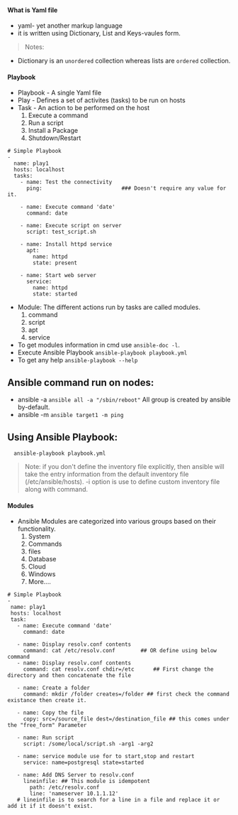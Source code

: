 #### What is Yaml file
- yaml- yet another markup language
- it is written using Dictionary, List and Keys-vaules form.
> Notes:
- Dictionary is an `unordered` collection whereas lists are `ordered` collection. 

#### Playbook
- Playbook - A single Yaml file
- Play - Defines a set of activites (tasks) to be run on hosts
- Task - An action to be performed on the host
    1. Execute a command
    2. Run a script 
    3. Install a Package
    4. Shutdown/Restart
```
# Simple Playbook 
- 
  name: play1
  hosts: localhost  
  tasks:
    - name: Test the connectivity
      ping:                         ### Doesn't require any value for it.
      
    - name: Execute command 'date'
      command: date 

    - name: Execute script on server 
      script: test_script.sh

    - name: Install httpd service 
      apt:
        name: httpd
        state: present 

    - name: Start web server 
      service: 
        name: httpd
        state: started 
```
- Module: The different actions run by tasks are called modules.
    1. command
    2. script
    3. apt
    4. service
- To get modules information in cmd use `ansible-doc -l`.
- Execute Ansible Playbook
    `ansible-playbook playbook.yml`
- To get any help `ansible-playbook --help`
## Ansible command run on nodes:
- ansible <hosts> -a <command>
  `ansible all -a "/sbin/reboot"` All group is created by ansible by-default.
- ansible <hosts> -m <module>
  `ansible target1 -m ping`
## Using Ansible Playbook:
      ansible-playbook playbook.yml
> Note: if you don't define the inventory file explicitly, then ansible will take the entry information from the default inventory file (/etc/ansible/hosts). -i option is use to define custom inventory file along with command.
#### Modules
- Ansible Modules are categorized into various groups based on their functionality.
  1. System
  2. Commands
  3. files
  4. Database
  5. Cloud
  6. Windows
  7. More.... 
 ```
 # Simple Playbook 
- 
  name: play1
  hosts: localhost
  task:
    - name: Execute command 'date'
      command: date 

    - name: Display resolv.conf contents 
      command: cat /etc/resolv.conf        ## OR define using below command
    - name: Display resolv.conf contents
      command: cat resolv.conf chdir=/etc      ## First change the directory and then concatenate the file

    - name: Create a folder
      command: mkdir /folder creates=/folder ## first check the command existance then create it.

    - name: Copy the file 
      copy: src=/source_file dest=/destination_file ## this comes under the "free_form" Parameter

    - name: Run script 
      script: /some/local/script.sh -arg1 -arg2

    - name: service module use for to start,stop and restart
      service: name=postgresql state=started 
    
    - name: Add DNS Server to resolv.conf
      lineinfile: ## This module is idempotent
        path: /etc/resolv.conf
        line: 'nameserver 10.1.1.12'
    # lineinfile is to search for a line in a file and replace it or add it if it doesn't exist.
```
